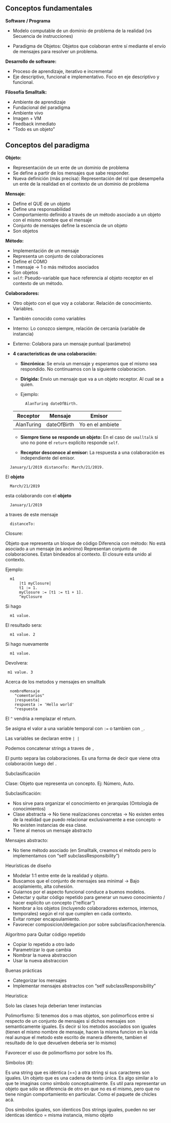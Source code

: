 ## **Conceptos fundamentales**

**Software / Programa**

- Modelo computable de un dominio de problema de la realidad (vs Secuencia de instrucciones)

- Paradigma de Objetos: Objetos que colaboran entre sí mediante el envío de mensajes para resolver un problema.

**Desarrollo de software:**

- Proceso de aprendizaje, iterativo e incremental
- Eje descriptivo, funcional e implementativo. Foco en eje descriptivo y funcional.

**Filosofía Smalltalk:**
- Ambiente de aprendizaje
- Fundacional del paradigma
- Ambiente vivo
- Imagen + VM
- Feedback inmediato
- “Todo es un objeto”

## **Conceptos del paradigma**

**Objeto:**

- Representación de un ente de un dominio de problema
- Se define a partir de los mensajes que sabe responder.
- Nueva definición (más precisa): Representación del rol que desempeña un ente de la realidad en el contexto de un dominio de problema

**Mensaje:**

- Define el QUE de un objeto
- Define una responsabilidad
- Comportamiento definido a través de un método asociado a un objeto con el mismo nombre que el mensaje
- Conjunto de mensajes define la escencia de un objeto
- Son objetos

**Método:**

- Implementación de un mensaje
- Representa un conjunto de colaboraciones
- Define el COMO
- 1 mensaje -> 1 o más métodos asociados
- Son objetos
- ```self```: Pseudo-variable que hace referencia al objeto receptor en el contexto de un método.

**Colaboradores:**

- Otro objeto con el que voy a colaborar. Relación de conocimiento. Variables.
- También conocido como variables
- Interno: Lo conozco siempre, relación de cercanía (variable de instancia)
- Externo: Colabora para un mensaje puntual (parámetro)
- **4 caracteristicas de una colaboración:**

  - **Sincrónica:** Se envia un mensaje y esperamos que el mismo sea respondido. No continuamos con la siguiente colaboracion.

  - **Dirigida:** Envio un mensaje que va a un objeto receptor. Al cual se a quien.

  - Ejemplo:
    ```
      AlanTuring dateOfBirth.
    ```

  | Receptor  | Mensaje | Emisor |
  | ------------- | ------------- |------------- |
  | AlanTuring  | dateOfBirth  | Yo en el ambiete|


  - **Siempre tiene se responde un objeto:** En el caso de ```smalltalk``` si uno no pone el ```return``` explícito responde ```self```.

  - **Receptor desconoce al emisor:** La respuesta a una colaboración es independiente del emisor.

```
  January/1/2019 distanceTo: March/21/2019.
```
El **objeto**

```
  March/21/2019
```

esta colaborando con el **objeto**

```
  January/1/2019
```
 
 a traves de este mensaje
 
```
  distanceTo:
```

Closure:

Objeto que representa un bloque de código
Diferencia con método: No está asociado a un mensaje (es anónimo)
Representan conjunto de colaboraciones.
Estan bindeados al contexto. El closure esta unido al contexto.

Ejemplo:

```
  m1
      |t1 myClosure|
      t1 := 1.
      myClosure := [t1 := t1 + 1].
      ^myClosure
```

Si hago

```
  m1 value.
```

El resultado sera:

```
  m1 value. 2
```

Si hago nuevamente 

```
  m1 value.
```

Devolvera:

```
 m1 value. 3
```

Acerca de los metodos y mensajes en smalltalk

```
  nombreMensaje
    "comentarios"
    |respuesta|
    respuesta := 'Hello world'
    ^respuesta
```

El ```^``` vendria a remplazar el return.

Se asigna el valor a una variable temporal con ```:=``` o tambien con ```_```.

Las variables se declaran entre ```| |```

Podemos concatenar strings a traves de ```,```

El punto separa las colaboraciones. Es una forma de decir que viene otra colaboración luego del ```.```


Subclasificación

Clase: Objeto que representa un concepto. Ej: Número, Auto.

Subclasificación: 

- Nos sirve para organizar el conocimiento en jerarquías (Ontología de conocimientos)
- Clase abstracta -> No tiene realizaciones concretas -> No existen entes de la realidad que puedo relacionar exclusivamente a ese concepto -> No existen instancias de esa clase.
- Tiene al menos un mensaje abstracto

Mensajes abstracto: 
- No tiene método asociado (en Smalltalk, creamos el método pero lo implementamos con “self subclassResponsibility”)

Heurísticas de diseño
- Modelar 1:1 entre ente de la realidad y objeto.
- Buscamos que el conjunto de mensajes sea minimal -> Bajo acoplamiento, alta cohesión.
- Guiarnos por el aspecto funcional conduce a buenos modelos.
- Detectar y quitar código repetido para generar un nuevo conocimiento / hacer explícito un concepto (“reíficar”)
- Nombrar a los objetos (incluyendo colaboradores externos, internos, temporales) según el rol que cumplen en cada contexto.
- Evitar romper encapsulamiento.
- Favorecer composicion/delegacion por sobre subclasificacion/herencia.

Algoritmo para Quitar código repetido

- Copiar lo repetido a otro lado
- Parametrizar lo que cambia
- Nombrar la nueva abstraccion
- Usar la nueva abstraccion

Buenas prácticas
- Categorizar los mensajes
- Implementar mensajes abstractos con “self subclassResponsibility”

Heuristica:

Solo las clases hoja deberian tener instancias

Polimorfismo: Si tenemos dos o mas objetos, son polimorficos entre si respecto de un conjunto de mensajes si dichos mensajes son semanticamente iguales. Es decir si los metodos asociados son iguales (tienen el mismo nombre de mensaje, hacen la misma funcion en la vida real aunque el metodo este escrito de manera diferente, tambien el resultado de lo que devuelven deberia ser lo mismo)

Favorecer el uso de polimorfismo por sobre los Ifs.

Simbolos (#):

Es una string que es idéntica (==) a otra string si sus caracteres son iguales.
Un objeto que es una cadena de texto única. Es algo similar a lo que te imaginas como símbolo conceptualmente.
Es util para representar un objeto que sólo se diferencia de otro en que no es el mismo, pero que no tiene ningún comportamiento en particular. Como el paquete de chicles acá.


Dos simbolos iguales, son identicos
Dos strings iguales, pueden no ser identicas
identico = misma instancia, mismo objeto
